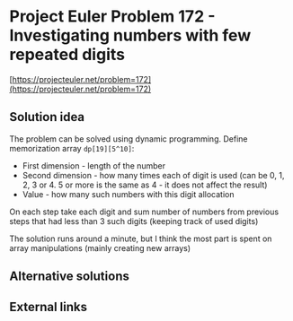 # Project Euler Problem 172 - Investigating numbers with few repeated digits

[https://projecteuler.net/problem=172](https://projecteuler.net/problem=172)

## Solution idea

The problem can be solved using dynamic programming.
Define memorization array `dp[19][5^10]`:
- First dimension - length of the number
- Second dimension - how many times each of digit is used (can be 0, 1, 2, 3 or 4. 5 or more is the same as 4 - it does not affect the result)
- Value - how many such numbers with this digit allocation

On each step take each digit and sum number of numbers from previous steps that had less than 3 such digits (keeping track of used digits)

The solution runs around a minute, but I think the most part is spent on array manipulations (mainly creating new arrays)

## Alternative solutions

## External links
